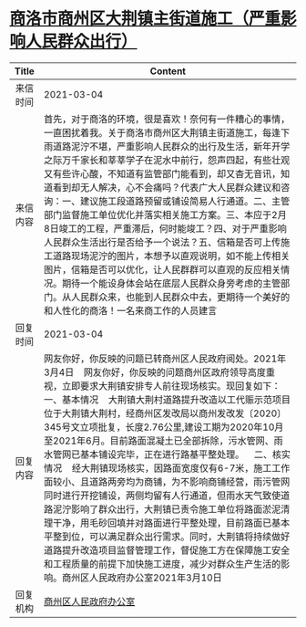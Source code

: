 # <a href="http://www.shangluo.gov.cn/zmhd/ldxxxx.jsp?urltype=leadermail.LeaderMailContentUrl&wbtreeid=1112&leadermailid=6986">商洛市商州区大荆镇主街道施工（严重影响人民群众出行）</a>
| Title |                                                                                                                                                                                                                                            Content                                                                                                                                                                                                                                            |
|:-----:|-----------------------------------------------------------------------------------------------------------------------------------------------------------------------------------------------------------------------------------------------------------------------------------------------------------------------------------------------------------------------------------------------------------------------------------------------------------------------------------------------|
| 来信时间  | 2021-03-04                                                                                                                                                                                                                                                                                                                                                                                                                                                                                    |
| 来信内容  | 首先，对于商洛的环境，很是喜欢！奈何有一件糟心的事情，一直困扰着我。关于商洛市商州区大荆镇主街道施工，每逢下雨道路泥泞不堪，严重影响人民群众的出行及生活，新年开学之际万千家长和莘莘学子在泥水中前行，怨声四起，有些壮观又有些许心酸，不知道有监管部门能看到，却又杳无音讯，知道看到却无人解决，心不会痛吗？代表广大人民群众建议和咨询：一、建议施工段道路预留或铺设简易人行通道。二、主管部门监督施工单位优化并落实相关施工方案。三、本应于2月8日竣工的工程，严重滞后，何时能竣工？四、对于严重影响人民群众生活出行是否给予一个说法？五、信箱是否可上传施工道路现场泥泞的图片，本想予以直观说明，如不能上传相关图片，信箱是否可以优化，让人民群群可以直观的反应相关情况。期待一个能设身体会站在底层人民群众身旁考虑的主管部门。从人民群众来，也能到人民群众中去，更期待一个美好的和人性化的商洛！一名来商工作的人员建言                                                                                 |
| 回复时间  | 2021-03-04                                                                                                                                                                                                                                                                                                                                                                                                                                                                                    |
| 回复内容  | 网友你好，你反映的问题已转商州区人民政府阅处。2021年3月4日    网友你好，你反映的问题商州区政府领导高度重视，立即要求大荆镇安排专人前往现场核实。现回复如下：    一、基本情况    大荆镇大荆村道路提升改造以工代赈示范项目位于大荆镇大荆村，经商州区发改局以商州发改发〔2020〕345号文立项批复，长度2.76公里,建设工期为2020年10月至2021年6月。目前路面混凝土已全部拆除，污水管网、雨水管网已基本铺设完毕，正在进行路基平整处理。    二、核实情况    经大荆镇现场核实，因路面宽度仅有6-7米，施工工作面较小、且道路两旁均为商铺，为不影响商铺经营，雨污管网同时进行开挖铺设，两侧均留有人行通道，但雨水天气致使道路泥泞影响了群众出行，大荆镇已责令施工单位将路面淤泥清理干净，用毛砂回填并对路面进行平整处理，目前路面已基本平整到位，可以满足群众出行需求。同时，大荆镇将持续做好道路提升改造项目监督管理工作，督促施工方在保障施工安全和工程质量的前提下加快施工进度，减少对群众生产生活的影响。商州区人民政府办公室2021年3月10日 |
| 回复机构  | <a href="../../categories/agencies/商州区人民政府办公室.md">商州区人民政府办公室</a>                                                                                                                                                                                                                                                                                                                                                                                                                              |